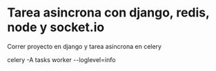 # Tarea asincrona con django, redis, node y socket.io

Correr proyecto en django y tarea asincrona en celery

celery -A tasks worker --loglevel=info
